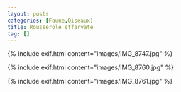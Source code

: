 ```yaml
---
layout: posts
categories: [Faune,Oiseaux]
title: Rousserole effarvate
tag: [] 
---
```

{% include exif.html content="images/IMG_8747.jpg" %}

{% include exif.html content="images/IMG_8760.jpg" %}

{% include exif.html content="images/IMG_8761.jpg" %}

